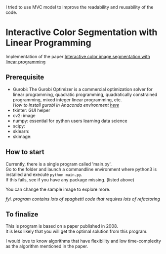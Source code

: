 I tried to use MVC model to improve the readability and reusability of the code.<br>

# Interactive Color Segmentation with Linear Programming
Implementation of the paper [Interactive color image segmentation with linear programming](https://link.springer.com/article/10.1007/s00138-008-0171-x) 

## Prerequisite
- Gurobi: The Gurobi Optimizer is a commercial optimization solver for linear programming, quadratic programming, quadratically constrained programming, mixed integer linear programming, etc. <br>
*How to install gurobi in Anaconda environment [here](https://www.gurobi.com/get-anaconda/)*
- tkinter: GUI helper<br>
- cv2: image <br>
- numpy: essential for python users learning data science <br>
- scipy:  <br>
- sklearn: <br>
- skimage: <br>

## How to start
Currently, there is a single program called 'main.py'.<br>
Go to the folder and launch a commandline environment where python3 is installed and execute `python main.py`.<br>
If this fails, see if you have any package missing. (listed above) <br>

You can change the sample image to explore more. <br>

*fyi. program contains lots of spaghetti code that requires lots of refactoring*

## To finalize
This is program is based on a paper published in 2008. <br>
It is less likely that you will get the optimal solution from this program. <br>

I would love to know algorithms that have flexibility and low time-complexity as the algorithm mentioned in the paper.
